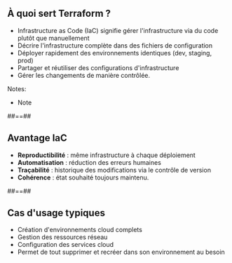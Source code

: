 
<!-- .slide: class="with-code consolas" -->

## À quoi sert Terraform ?

* Infrastructure as Code (IaC) signifie gérer l'infrastructure via du code plutôt que manuellement
* Décrire l'infrastructure complète dans des fichiers de configuration
* Déployer rapidement des environnements identiques (dev, staging, prod)
* Partager et réutiliser des configurations d'infrastructure
* Gérer les changements de manière contrôlée.
<!-- .element: class="list-fragment" -->

Notes:
- Note

##==##

## Avantage IaC

* **Reproductibilité** : même infrastructure à chaque déploiement
* **Automatisation** : réduction des erreurs humaines
* **Traçabilité** : historique des modifications via le contrôle de version
* **Cohérence** : état souhaité toujours maintenu.
<!-- .element: class="list-fragment" -->

##==##

## Cas d'usage typiques

* Création d'environnements cloud complets
* Gestion des ressources réseau
* Configuration des services cloud
* Permet de tout supprimer et recréer dans son environnement au besoin
<!-- .element: class="list-fragment" -->
